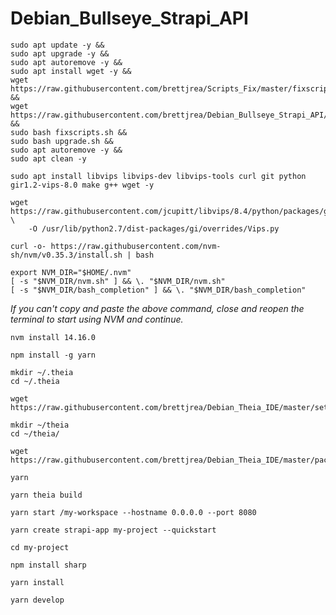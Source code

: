 # Debian_Bullseye_Strapi_API

```
sudo apt update -y &&
sudo apt upgrade -y &&
sudo apt autoremove -y &&
sudo apt install wget -y &&
wget https://raw.githubusercontent.com/brettjrea/Scripts_Fix/master/fixscripts.sh &&
wget https://raw.githubusercontent.com/brettjrea/Debian_Bullseye_Strapi_API/master/upgrade.sh &&
sudo bash fixscripts.sh &&
sudo bash upgrade.sh && 
sudo apt autoremove -y &&
sudo apt clean -y
```

```
sudo apt install libvips libvips-dev libvips-tools curl git python gir1.2-vips-8.0 make g++ wget -y
```

```
wget https://raw.githubusercontent.com/jcupitt/libvips/8.4/python/packages/gi/overrides/Vips.py \
    -O /usr/lib/python2.7/dist-packages/gi/overrides/Vips.py
```

```
curl -o- https://raw.githubusercontent.com/nvm-sh/nvm/v0.35.3/install.sh | bash
```

```
export NVM_DIR="$HOME/.nvm"
[ -s "$NVM_DIR/nvm.sh" ] && \. "$NVM_DIR/nvm.sh" 
[ -s "$NVM_DIR/bash_completion" ] && \. "$NVM_DIR/bash_completion"
```
*If you can't copy and paste the above command, close and reopen the terminal to start using NVM and continue.*


```
nvm install 14.16.0
```

```
npm install -g yarn
```

```
mkdir ~/.theia
cd ~/.theia
```

```
wget https://raw.githubusercontent.com/brettjrea/Debian_Theia_IDE/master/settings.json
```

```
mkdir ~/theia
cd ~/theia/
```

```
wget https://raw.githubusercontent.com/brettjrea/Debian_Theia_IDE/master/package.json
```

```
yarn
```

```
yarn theia build
```

```
yarn start /my-workspace --hostname 0.0.0.0 --port 8080
```

```
yarn create strapi-app my-project --quickstart
```

```
cd my-project
```

```
npm install sharp
```

```
yarn install
```

```
yarn develop
```

